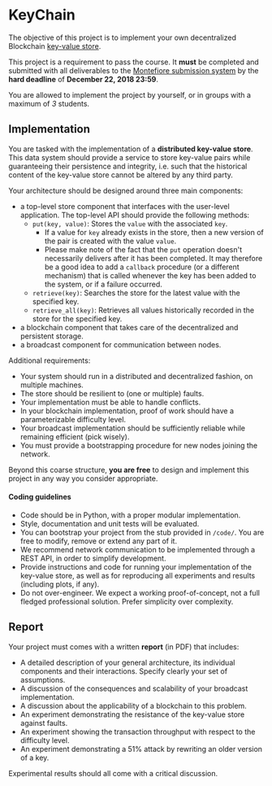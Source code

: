 # KeyChain

The objective of this project is to implement your own decentralized Blockchain [key-value store](https://en.wikipedia.org/wiki/Key-value_database).

This project is a requirement to pass the course. It  **must** be completed and submitted with all deliverables to the [Montefiore submission system](https://submit.montefiore.ulg.ac.be/) by the **hard deadline** of **December 22, 2018 23:59**.

You are allowed to implement the project by yourself, or in groups with a maximum of *3* students.

## Implementation

You are tasked with the implementation of a **distributed key-value store**. This data system should provide a service to store key-value pairs while guaranteeing their persistence and integrity, i.e. such that the historical content of the key-value store cannot be altered by any third party.

Your architecture should be designed around three main components:
- a top-level store component that interfaces with the user-level application.
  The top-level API should provide the following methods:
    - `put(key, value)`:
    Stores the `value` with the associated `key`.
        - If a value for `key` already exists in the store, then a new version of the pair is created with the value `value`.
        - Please make note of the fact that the `put` operation doesn't necessarily delivers after it has been completed. It may therefore be a good idea to add a `callback` procedure (or a different mechanism) that is called whenever the key has been added to the system, or if a failure occurred.
    - `retrieve(key)`:
    Searches the store for the latest value with the specified key.
    - `retrieve_all(key)`:
    Retrieves all values historically recorded in the store for the specified key.
- a blockchain component that takes care of the decentralized and persistent storage.
- a broadcast component for communication between nodes.

Additional requirements:
- Your system should run in a distributed and decentralized fashion, on multiple machines.
- The store should be resilient to (one or multiple) faults.
- Your implementation must be able to handle conflicts.
- In your blockchain implementation, proof of work should have a parameterizable difficulty level.
- Your broadcast implementation should be sufficiently reliable while remaining efficient (pick wisely).
- You must provide a bootstrapping procedure for new nodes joining the network.

Beyond this coarse structure, **you are free** to design and implement this project in any way you consider appropriate.

#### Coding guidelines

- Code should be in Python, with a proper modular implementation.
- Style, documentation and unit tests will be evaluated.
- You can bootstrap your project from the stub provided in `/code/`. You are free to modify, remove or extend any part of it.
- We recommend network communication to be implemented through a REST API, in order to simplify development.
- Provide instructions and code for running your implementation of the key-value store, as well as for reproducing all experiments and results (including plots, if any).
- Do not over-engineer. We expect a working proof-of-concept, not a full fledged professional solution. Prefer simplicity over complexity.


## Report

Your project must comes with a written **report** (in PDF) that includes:
* A detailed description of your general architecture, its individual components and their interactions. Specify clearly your set of assumptions.
* A discussion of the consequences and scalability of your broadcast implementation.
* A discussion about the applicability of a blockchain to this problem.
* An experiment demonstrating the resistance of the key-value store against faults.
* An experiment showing the transaction throughput with respect to the difficulty level.
* An experiment demonstrating a 51% attack by rewriting an older version of a key.

Experimental results should all come with a critical discussion.
